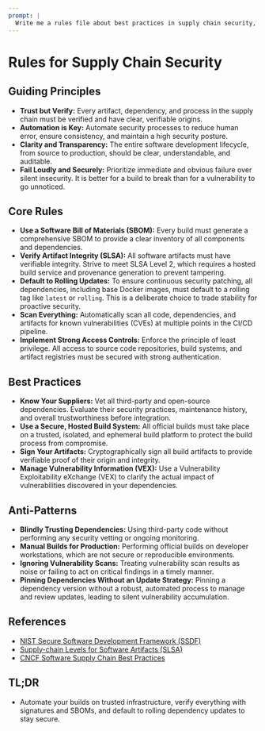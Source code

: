 ```yaml
---
prompt: |
  Write me a rules file about best practices in supply chain security, based on 00-rules-template.md and incorporating the conversation we just had about pinning vs. latest. Also consider the contents my blog post https://tempered.works/posts/2024/05/01/how-i-do-python-data-supply-chain-security/.
---
```


# Rules for Supply Chain Security

## Guiding Principles

- **Trust but Verify:** Every artifact, dependency, and process in the supply chain must be verified and have clear, verifiable origins.
- **Automation is Key:** Automate security processes to reduce human error, ensure consistency, and maintain a high security posture.
- **Clarity and Transparency:** The entire software development lifecycle, from source to production, should be clear, understandable, and auditable.
- **Fail Loudly and Securely:** Prioritize immediate and obvious failure over silent insecurity. It is better for a build to break than for a vulnerability to go unnoticed.

## Core Rules

- **Use a Software Bill of Materials (SBOM):** Every build must generate a comprehensive SBOM to provide a clear inventory of all components and dependencies.
- **Verify Artifact Integrity (SLSA):** All software artifacts must have verifiable integrity. Strive to meet SLSA Level 2, which requires a hosted build service and provenance generation to prevent tampering.
- **Default to Rolling Updates:** To ensure continuous security patching, all dependencies, including base Docker images, must default to a rolling tag like `latest` or `rolling`. This is a deliberate choice to trade stability for proactive security.
- **Scan Everything:** Automatically scan all code, dependencies, and artifacts for known vulnerabilities (CVEs) at multiple points in the CI/CD pipeline.
- **Implement Strong Access Controls:** Enforce the principle of least privilege. All access to source code repositories, build systems, and artifact registries must be secured with strong authentication.

## Best Practices

- **Know Your Suppliers:** Vet all third-party and open-source dependencies. Evaluate their security practices, maintenance history, and overall trustworthiness before integration.
- **Use a Secure, Hosted Build System:** All official builds must take place on a trusted, isolated, and ephemeral build platform to protect the build process from compromise.
- **Sign Your Artifacts:** Cryptographically sign all build artifacts to provide verifiable proof of their origin and integrity.
- **Manage Vulnerability Information (VEX):** Use a Vulnerability Exploitability eXchange (VEX) to clarify the actual impact of vulnerabilities discovered in your dependencies.

## Anti-Patterns

- **Blindly Trusting Dependencies:** Using third-party code without performing any security vetting or ongoing monitoring.
- **Manual Builds for Production:** Performing official builds on developer workstations, which are not secure or reproducible environments.
- **Ignoring Vulnerability Scans:** Treating vulnerability scan results as noise or failing to act on critical findings in a timely manner.
- **Pinning Dependencies Without an Update Strategy:** Pinning a dependency version without a robust, automated process to manage and review updates, leading to silent vulnerability accumulation.

## References

- [NIST Secure Software Development Framework (SSDF)](https://csrc.nist.gov/Projects/ssdf)
- [Supply-chain Levels for Software Artifacts (SLSA)](https://slsa.dev/)
- [CNCF Software Supply Chain Best Practices](https://www.cncf.io/reports/software-supply-chain-best-practices-white-paper/)

## TL;DR

- Automate your builds on trusted infrastructure, verify everything with signatures and SBOMs, and default to rolling dependency updates to stay secure.
